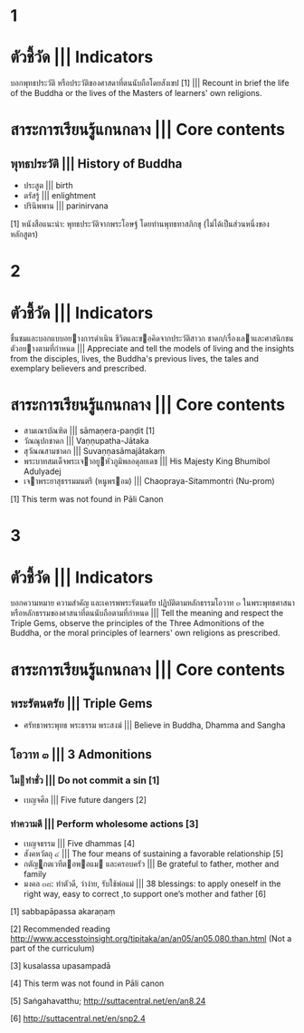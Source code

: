 1
===

# ตัวชี้วัด ||| Indicators

บอกพุทธประวัติ หรือประวัติของศาสดาที่ตนนับถือโดยสังเขป [1] ||| Recount in brief the life of the Buddha or the lives of the Masters of learners' own religions. 

# สาระการเรียนรู้แกนกลาง ||| Core contents
## พุทธประวัติ ||| History of Buddha
* ประสูต ||| birth
* ตรัสรู้ ||| enlightment
* ปรินิพพาน ||| parinirvana

[1] หนังสือแนะนำ: พุทธประวัติจากพระโอษฐ์ โดยท่านพุทธทาสภิกขุ (ไม่ได้เป็นส่วนหนึ่งของหลักสูตร)

2
===

# ตัวชี้วัด ||| Indicators

ชื่นชมและบอกแบบอยางการดําเนิน ชีวิตและขอคิดจากประวัติสาวก ชาดก/เรื่องเลาและศาสนิกชนตัวอยางตามที่กําหนด ||| Appreciate and tell the models of living and the insights from the disciples, lives, the Buddha's previous lives, the tales and exemplary believers and prescribed.

# สาระการเรียนรู้แกนกลาง ||| Core contents
* สามเณรบัณฑิต ||| sāmaṇera-paṇḍit [1]
* วัณณุปถชาดก ||| Vaṇṇupatha-Jātaka
* สุวัณณสามชาดก ||| Suvaṇṇasāmajātakaṃ
* พระบาทสมเด็จพระเจาอยูหัวภูมิพลอดุลยเดช ||| His Majesty King Bhumibol Adulyadej
* เจาพระยาสุธรรมมนตรี (หนูพรอม) ||| Chaopraya-Sitammontri (Nu-prom)

[1] This term was not found in Pāli Canon

3
===

# ตัวชี้วัด ||| Indicators
บอกความหมาย ความสําคัญ และเคารพพระรัตนตรัย ปฏิบัติตามหลักธรรมโอวาท ๓ ในพระพุทธศาสนา หรือหลักธรรมของศาสนาที่ตนนับถือตามที่กำหนด ||| Tell the meaning and respect the Triple Gems, observe the principles of the Three Admonitions of the Buddha, or the moral principles of learners' own religions as prescribed.

# สาระการเรียนรู้แกนกลาง ||| Core contents

## พระรัตนตรัย ||| Triple Gems

* ศรัทธาพระพุทธ พระธรรม พระสงฆ์ ||| Believe in Buddha, Dhamma and Sangha

## โอวาท ๓ ||| 3 Admonitions

### ไมทําชั่ว ||| Do not commit a sin [1]

* เบญจศีล ||| Five future dangers [2]

### ทําความดี ||| Perform wholesome actions [3]

* เบญจธรรม ||| Five dhammas [4]
* สังคหวัตถุ ๔ ||| The four means of sustaining a favorable relationship [5]
* กตัญูกตเวทีตอพอแม และครอบครัว ||| Be grateful to father, mother and family
* มงคล ๓๘: ทําตัวดี, ว่าง่าย, รับใช้พ่อแม่ ||| 38 blessings: to apply oneself in the right way, easy to correct ,to support one’s mother and father [6]

[1] sabbapāpassa akaraṇaṃ

[2] Recommended reading http://www.accesstoinsight.org/tipitaka/an/an05/an05.080.than.html (Not a part of the curriculum)

[3] kusalassa upasampadā

[4] This term was not found in Pāli canon

[5] Saṅgahavatthu;  http://suttacentral.net/en/an8.24

[6] http://suttacentral.net/en/snp2.4